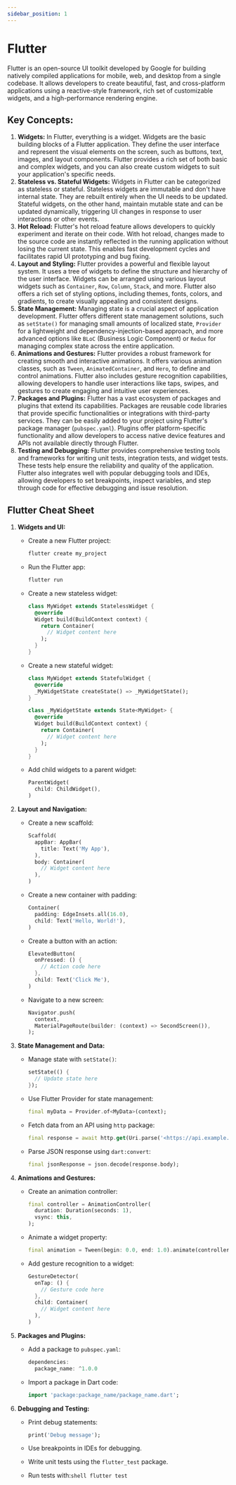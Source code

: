 ```yaml
---
sidebar_position: 1
---
```


# Flutter

Flutter is an open-source UI toolkit developed by Google for building natively compiled applications for mobile, web, and desktop from a single codebase. It allows developers to create beautiful, fast, and cross-platform applications using a reactive-style framework, rich set of customizable widgets, and a high-performance rendering engine.

## **Key Concepts:**

1. **Widgets:** In Flutter, everything is a widget. Widgets are the basic building blocks of a Flutter application. They define the user interface and represent the visual elements on the screen, such as buttons, text, images, and layout components. Flutter provides a rich set of both basic and complex widgets, and you can also create custom widgets to suit your application's specific needs.
2. **Stateless vs. Stateful Widgets:** Widgets in Flutter can be categorized as stateless or stateful. Stateless widgets are immutable and don't have internal state. They are rebuilt entirely when the UI needs to be updated. Stateful widgets, on the other hand, maintain mutable state and can be updated dynamically, triggering UI changes in response to user interactions or other events.
3. **Hot Reload:** Flutter's hot reload feature allows developers to quickly experiment and iterate on their code. With hot reload, changes made to the source code are instantly reflected in the running application without losing the current state. This enables fast development cycles and facilitates rapid UI prototyping and bug fixing.
4. **Layout and Styling:** Flutter provides a powerful and flexible layout system. It uses a tree of widgets to define the structure and hierarchy of the user interface. Widgets can be arranged using various layout widgets such as `Container`, `Row`, `Column`, `Stack`, and more. Flutter also offers a rich set of styling options, including themes, fonts, colors, and gradients, to create visually appealing and consistent designs.
5. **State Management:** Managing state is a crucial aspect of application development. Flutter offers different state management solutions, such as `setState()` for managing small amounts of localized state, `Provider` for a lightweight and dependency-injection-based approach, and more advanced options like `BLoC` (Business Logic Component) or `Redux` for managing complex state across the entire application.
6. **Animations and Gestures:** Flutter provides a robust framework for creating smooth and interactive animations. It offers various animation classes, such as `Tween`, `AnimatedContainer`, and `Hero`, to define and control animations. Flutter also includes gesture recognition capabilities, allowing developers to handle user interactions like taps, swipes, and gestures to create engaging and intuitive user experiences.
7. **Packages and Plugins:** Flutter has a vast ecosystem of packages and plugins that extend its capabilities. Packages are reusable code libraries that provide specific functionalities or integrations with third-party services. They can be easily added to your project using Flutter's package manager (`pubspec.yaml`). Plugins offer platform-specific functionality and allow developers to access native device features and APIs not available directly through Flutter.
8. **Testing and Debugging:** Flutter provides comprehensive testing tools and frameworks for writing unit tests, integration tests, and widget tests. These tests help ensure the reliability and quality of the application. Flutter also integrates well with popular debugging tools and IDEs, allowing developers to set breakpoints, inspect variables, and step through code for effective debugging and issue resolution.

## Flutter Cheat Sheet

1. **Widgets and UI:**
    - Create a new Flutter project:
        
        ```bash
        flutter create my_project
        ```
        
    - Run the Flutter app:
        
        ```bash
        flutter run
        ```
        
    - Create a new stateless widget:
        
        ```dart
        class MyWidget extends StatelessWidget {
          @override
          Widget build(BuildContext context) {
            return Container(
              // Widget content here
            );
          }
        }
        ```
        
    - Create a new stateful widget:
        
        ```dart
        class MyWidget extends StatefulWidget {
          @override
          _MyWidgetState createState() => _MyWidgetState();
        }
        
        class _MyWidgetState extends State<MyWidget> {
          @override
          Widget build(BuildContext context) {
            return Container(
              // Widget content here
            );
          }
        }
        ```
        
    - Add child widgets to a parent widget:
        
        ```dart
        ParentWidget(
          child: ChildWidget(),
        )
        ```
        
2. **Layout and Navigation:**
    - Create a new scaffold:
        
        ```dart
        Scaffold(
          appBar: AppBar(
            title: Text('My App'),
          ),
          body: Container(
            // Widget content here
          ),
        )
        ```
        
    - Create a new container with padding:
        
        ```dart
        Container(
          padding: EdgeInsets.all(16.0),
          child: Text('Hello, World!'),
        )
        ```
        
    - Create a button with an action:
        
        ```dart
        ElevatedButton(
          onPressed: () {
            // Action code here
          },
          child: Text('Click Me'),
        )
        ```
        
    - Navigate to a new screen:
        
        ```dart
        Navigator.push(
          context,
          MaterialPageRoute(builder: (context) => SecondScreen()),
        );
        ```
        
3. **State Management and Data:**
    - Manage state with `setState()`:
        
        ```dart
        setState(() {
          // Update state here
        });
        ```
        
    - Use Flutter Provider for state management:
        
        ```dart
        final myData = Provider.of<MyData>(context);
        ```
        
    - Fetch data from an API using `http` package:
        
        ```dart
        final response = await http.get(Uri.parse('<https://api.example.com/data>'));
        ```
        
    - Parse JSON response using `dart:convert`:
        
        ```dart
        final jsonResponse = json.decode(response.body);
        ```
        
4. **Animations and Gestures:**
    - Create an animation controller:
        
        ```dart
        final controller = AnimationController(
          duration: Duration(seconds: 1),
          vsync: this,
        );
        ```
        
    - Animate a widget property:
        
        ```dart
        final animation = Tween(begin: 0.0, end: 1.0).animate(controller);
        ```
        
    - Add gesture recognition to a widget:
        
        ```dart
        GestureDetector(
          onTap: () {
            // Gesture code here
          },
          child: Container(
            // Widget content here
          ),
        )
        ```
        
5. **Packages and Plugins:**
    - Add a package to `pubspec.yaml`:
        
        ```dart
        dependencies:
          package_name: ^1.0.0
        ```
        
    - Import a package in Dart code:
        
        ```dart
        import 'package:package_name/package_name.dart';
        ```
        
6. **Debugging and Testing:**
    - Print debug statements:
        
        ```dart
        print('Debug message');
        ```
        
    - Use breakpoints in IDEs for debugging.
    - Write unit tests using the `flutter_test` package.
    - Run tests with:`shell flutter test`